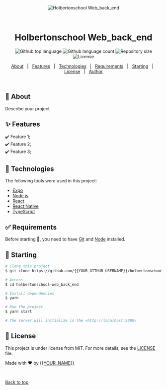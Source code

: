 <div align="center" id="top"> 
  <img src="./.github/app.gif" alt="Holbertonschool Web_back_end" />

  &#xa0;

  <!-- <a href="https://holbertonschoolweb_back_end.netlify.app">Demo</a> -->
</div>

<h1 align="center">Holbertonschool Web_back_end</h1>

<p align="center">
  <img alt="Github top language" src="https://img.shields.io/github/languages/top/{{YOUR_GITHUB_USERNAME}}/holbertonschool-web_back_end?color=56BEB8">

  <img alt="Github language count" src="https://img.shields.io/github/languages/count/{{YOUR_GITHUB_USERNAME}}/holbertonschool-web_back_end?color=56BEB8">

  <img alt="Repository size" src="https://img.shields.io/github/repo-size/{{YOUR_GITHUB_USERNAME}}/holbertonschool-web_back_end?color=56BEB8">

  <img alt="License" src="https://img.shields.io/github/license/{{YOUR_GITHUB_USERNAME}}/holbertonschool-web_back_end?color=56BEB8">

  <!-- <img alt="Github issues" src="https://img.shields.io/github/issues/{{YOUR_GITHUB_USERNAME}}/holbertonschool-web_back_end?color=56BEB8" /> -->

  <!-- <img alt="Github forks" src="https://img.shields.io/github/forks/{{YOUR_GITHUB_USERNAME}}/holbertonschool-web_back_end?color=56BEB8" /> -->

  <!-- <img alt="Github stars" src="https://img.shields.io/github/stars/{{YOUR_GITHUB_USERNAME}}/holbertonschool-web_back_end?color=56BEB8" /> -->
</p>

<!-- Status -->

<!-- <h4 align="center"> 
	🚧  Holbertonschool Web_back_end 🚀 Under construction...  🚧
</h4> 

<hr> -->

<p align="center">
  <a href="#dart-about">About</a> &#xa0; | &#xa0; 
  <a href="#sparkles-features">Features</a> &#xa0; | &#xa0;
  <a href="#rocket-technologies">Technologies</a> &#xa0; | &#xa0;
  <a href="#white_check_mark-requirements">Requirements</a> &#xa0; | &#xa0;
  <a href="#checkered_flag-starting">Starting</a> &#xa0; | &#xa0;
  <a href="#memo-license">License</a> &#xa0; | &#xa0;
  <a href="https://github.com/{{YOUR_GITHUB_USERNAME}}" target="_blank">Author</a>
</p>

<br>

## :dart: About ##

Describe your project

## :sparkles: Features ##

:heavy_check_mark: Feature 1;\
:heavy_check_mark: Feature 2;\
:heavy_check_mark: Feature 3;

## :rocket: Technologies ##

The following tools were used in this project:

- [Expo](https://expo.io/)
- [Node.js](https://nodejs.org/en/)
- [React](https://pt-br.reactjs.org/)
- [React Native](https://reactnative.dev/)
- [TypeScript](https://www.typescriptlang.org/)

## :white_check_mark: Requirements ##

Before starting :checkered_flag:, you need to have [Git](https://git-scm.com) and [Node](https://nodejs.org/en/) installed.

## :checkered_flag: Starting ##

```bash
# Clone this project
$ git clone https://github.com/{{YOUR_GITHUB_USERNAME}}/holbertonschool-web_back_end

# Access
$ cd holbertonschool-web_back_end

# Install dependencies
$ yarn

# Run the project
$ yarn start

# The server will initialize in the <http://localhost:3000>
```

## :memo: License ##

This project is under license from MIT. For more details, see the [LICENSE](LICENSE.md) file.


Made with :heart: by <a href="https://github.com/{{YOUR_GITHUB_USERNAME}}" target="_blank">{{YOUR_NAME}}</a>

&#xa0;

<a href="#top">Back to top</a>
